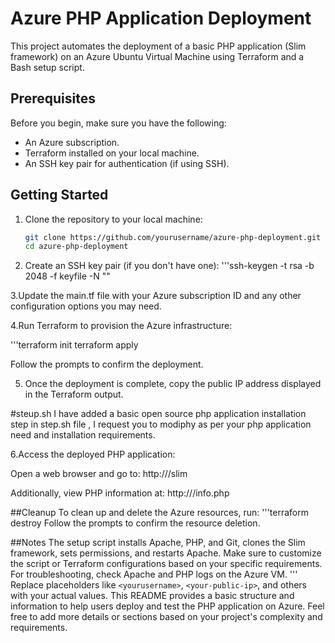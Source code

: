 # Azure PHP Application Deployment

This project automates the deployment of a basic PHP application (Slim framework) on an Azure Ubuntu Virtual Machine using Terraform and a Bash setup script.

## Prerequisites

Before you begin, make sure you have the following:

- An Azure subscription.
- Terraform installed on your local machine.
- An SSH key pair for authentication (if using SSH).

## Getting Started

1. Clone the repository to your local machine:

   ```bash
   git clone https://github.com/yourusername/azure-php-deployment.git
   cd azure-php-deployment
   
2. Create an SSH key pair (if you don't have one):
'''ssh-keygen -t rsa -b 2048 -f keyfile -N ""

3.Update the main.tf file with your Azure subscription ID and any other configuration options you may need.

4.Run Terraform to provision the Azure infrastructure:

'''terraform init
terraform apply

Follow the prompts to confirm the deployment.

5. Once the deployment is complete, copy the public IP address displayed in the Terraform output.

#steup.sh
I have added a basic open source php application installation step in step.sh file , I request you to modiphy as per your php application need and installation requirements.

6.Access the deployed PHP application:

Open a web browser and go to: http://<your-public-ip>/slim

Additionally, view PHP information at: http://<your-public-ip>/info.php

##Cleanup
To clean up and delete the Azure resources, run:
'''terraform destroy
Follow the prompts to confirm the resource deletion.

##Notes
The setup script installs Apache, PHP, and Git, clones the Slim framework, sets permissions, and restarts Apache.
Make sure to customize the script or Terraform configurations based on your specific requirements.
For troubleshooting, check Apache and PHP logs on the Azure VM.
'''
Replace placeholders like `<yourusername>`, `<your-public-ip>`, and others with your actual values. This README provides a basic structure and information to help users deploy and test the PHP application on Azure. Feel free to add more details or sections based on your project's complexity and requirements.

